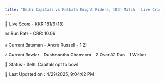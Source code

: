 ```yaml
---
title: "Delhi Capitals vs Kolkata Knight Riders, 48th Match - Live Cricket Score"
---
```


🔴 Live Score - KKR 181/6 (18)  

📊 Run Rate - CRR: 10.06  

✊ Current Batsman - Andre Russell - 1(2)  

✊ Current Bowler - Dushmantha Chameera - 2 Over 32 Run - 1 Wicket  

📑 Status - Delhi Capitals opt to bowl

📝 Last Updated on : 4/29/2025, 9:04:02 PM  

